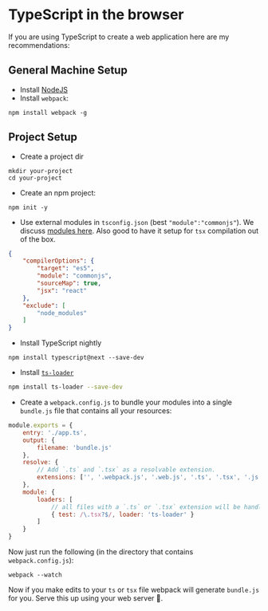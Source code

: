 # TypeScript in the browser
If you are using TypeScript to create a web application here are my recommendations:

## General Machine Setup

* Install [NodeJS](https://nodejs.org/en/download/)
* Install `webpack`:
```
npm install webpack -g
```

## Project Setup
* Create a project dir
```
mkdir your-project
cd your-project
```
* Create an npm project: 
```
npm init -y
```
* Use external modules in `tsconfig.json` (best `"module":"commonjs"`). We discuss [modules here](../project/external-modules.md). Also good to have it setup for `tsx` compilation out of the box.
```json
{
    "compilerOptions": {
        "target": "es5",
        "module": "commonjs",
        "sourceMap": true,
        "jsx": "react"
    },
    "exclude": [
        "node_modules"
    ]
}
```
* Install TypeScript nightly
```
npm install typescript@next --save-dev
```
* Install [`ts-loader`](https://github.com/TypeStrong/ts-loader/)
```bash
npm install ts-loader --save-dev
```
* Create a `webpack.config.js` to bundle your modules into a single `bundle.js` file that contains all your resources:
```js
module.exports = {
    entry: './app.ts',
    output: {
        filename: 'bundle.js'
    },
    resolve: {
        // Add `.ts` and `.tsx` as a resolvable extension.
        extensions: ['', '.webpack.js', '.web.js', '.ts', '.tsx', '.js']
    },
    module: {
        loaders: [
            // all files with a `.ts` or `.tsx` extension will be handled by `ts-loader`
            { test: /\.tsx?$/, loader: 'ts-loader' }
        ]
    }
}
```

Now just run the following (in the directory that contains `webpack.config.js`):

```
webpack --watch
```

Now if you make edits to your `ts` or `tsx` file webpack will generate `bundle.js` for you. Serve this up using your web server 🌹.
